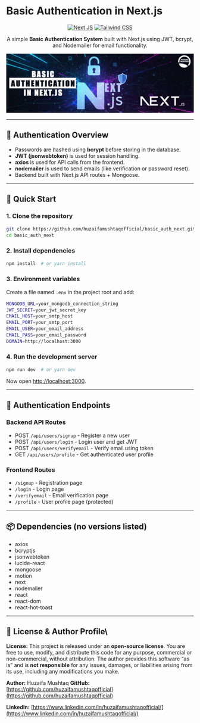 # Basic Authentication in Next.js

<div align="center">

[![Next JS](https://img.shields.io/badge/-NextJS-000000?style=for-the-badge\&logo=next.js\&logoColor=white)](https://nextjs.org/)
[![Tailwind CSS](https://img.shields.io/badge/-TailwindCSS-38B2AC?style=for-the-badge\&logo=tailwind-css\&logoColor=white)](https://tailwindcss.com/)

A simple **Basic Authentication System** built with Next.js using JWT, bcrypt, and Nodemailer for email functionality.

<img src="public/img.jpg" alt="Basic Authentication" width="600" />

</div>

---

## 🔐 Authentication Overview

* Passwords are hashed using **bcrypt** before storing in the database.
* **JWT (jsonwebtoken)** is used for session handling.
* **axios** is used for API calls from the frontend.
* **nodemailer** is used to send emails (like verification or password reset).
* Backend built with Next.js API routes + Mongoose.

---

## 🚀 Quick Start

### 1. Clone the repository

```bash
git clone https://github.com/huzaifamushtaqofficial/basic_auth_next.git
cd basic_auth_next
```

### 2. Install dependencies

```bash
npm install  # or yarn install
```

### 3. Environment variables

Create a file named `.env` in the project root and add:

```bash
MONGODB_URL=your_mongodb_connection_string
JWT_SECRET=your_jwt_secret_key
EMAIL_HOST=your_smtp_host
EMAIL_PORT=your_smtp_port
EMAIL_USER=your_email_address
EMAIL_PASS=your_email_password
DOMAIN=http://localhost:3000
```

### 4. Run the development server

```bash
npm run dev  # or yarn dev
```

Now open [http://localhost:3000](http://localhost:3000).

---

## 🧭 Authentication Endpoints

### Backend API Routes

* POST `/api/users/signup` - Register a new user
* POST `/api/users/login` - Login user and get JWT
* POST `/api/users/verifyemail` - Verify email using token
* GET `/api/users/profile` - Get authenticated user profile

### Frontend Routes

* `/signup` - Registration page
* `/login` - Login page
* `/verifyemail` - Email verification page
* `/profile` - User profile page (protected)

---

## 📦 Dependencies (no versions listed)

* axios
* bcryptjs
* jsonwebtoken
* lucide-react
* mongoose
* motion
* next
* nodemailer
* react
* react-dom
* react-hot-toast

---

## 📜 License & Author Profile\
**License:** This project is released under an **open-source license**. You are free to use, modify, and distribute this code for any purpose, commercial or non-commercial, without attribution. The author provides this software “as is” and is **not responsible** for any issues, damages, or liabilities arising from its use, including any modifications you make.



**Author:** Huzaifa Mushtaq
**GitHub:** [https://github.com/huzaifamushtaqofficial](https://github.com/huzaifamushtaqofficial)

**LinkedIn:** [https://www.linkedin.com/in/huzaifamushtaqofficial/](https://www.linkedin.com/in/huzaifamushtaqofficial/)
